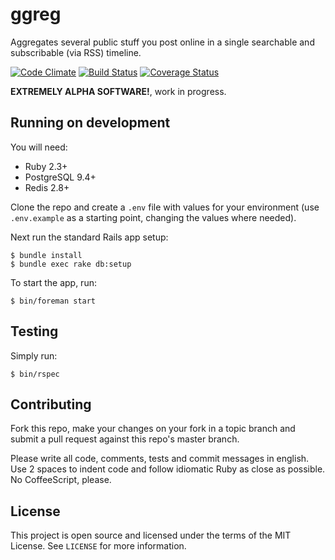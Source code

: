 # ggreg

Aggregates several public stuff you post online in a single searchable and subscribable (via RSS) timeline.

[![Code Climate](https://codeclimate.com/github/rodrigotassinari/ggreg.png)](https://codeclimate.com/github/rodrigotassinari/ggreg)
[![Build Status](https://travis-ci.org/rodrigotassinari/ggreg.png?branch=master)](https://travis-ci.org/rodrigotassinari/ggreg)
[![Coverage Status](https://coveralls.io/repos/rodrigotassinari/ggreg/badge.png?branch=master)](https://coveralls.io/r/rodrigotassinari/ggreg)

**EXTREMELY ALPHA SOFTWARE!**, work in progress.

## Running on development

You will need:

- Ruby 2.3+
- PostgreSQL 9.4+
- Redis 2.8+

Clone the repo and create a `.env` file with values for your environment (use `.env.example` as a starting point, changing the values where needed).

Next run the standard Rails app setup:

```
$ bundle install
$ bundle exec rake db:setup
```

To start the app, run:

```
$ bin/foreman start
```

## Testing

Simply run:

```
$ bin/rspec
```

## Contributing

Fork this repo, make your changes on your fork in a topic branch and submit a pull request against this repo's master branch.

Please write all code, comments, tests and commit messages in english. Use 2 spaces to indent code and follow idiomatic Ruby as close as possible. No CoffeeScript, please.

## License

This project is open source and licensed under the terms of the MIT License. See `LICENSE` for more information.
